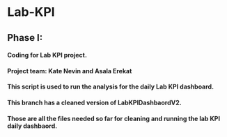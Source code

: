 # Lab-KPI
## Phase I:
#### Coding for Lab KPI project.
#### Project team: Kate Nevin and Asala Erekat
#### This script is used to run the analysis for the daily Lab KPI dashboard.
#### This branch has a cleaned version of LabKPIDashbaordV2.
#### Those are all the files needed so far for cleaning and running the lab KPI daily dashbaord.

